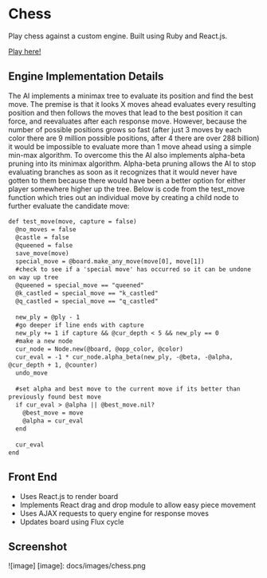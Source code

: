 # Chess

Play chess against a custom engine. Built using Ruby and React.js.

[Play here!][live]

[live]: http://agchess.herokuapp.com

## Engine Implementation Details

The AI implements a minimax tree to evaluate its position and find the best move. The premise is that it looks X moves ahead evaluates every resulting position and then follows the moves that lead to the best position it can force, and reevaluates after each response move.  However, because the number of possible positions grows so fast (after just 3 moves by each color there are 9 million possible positions, after 4 there are over 288 billion) it would be impossible to evaluate more than 1 move ahead using a simple min-max algorithm. To overcome this the AI also implements alpha-beta pruning into its minimax algorithm. Alpha-beta pruning allows the AI to stop evaluating branches as soon as it recognizes that it would never have gotten to them because there would have been a better option for either player somewhere higher up the tree. Below is code from the test_move function which tries out an individual move by creating a child node to further evaluate the candidate move:

```
def test_move(move, capture = false)
  @no_moves = false
  @castle = false
  @queened = false
  save_move(move)
  special_move = @board.make_any_move(move[0], move[1])
  #check to see if a 'special move' has occurred so it can be undone on way up tree
  @queened = special_move == "queened"
  @k_castled = special_move == "k_castled"
  @q_castled = special_move == "q_castled"

  new_ply = @ply - 1
  #go deeper if line ends with capture
  new_ply += 1 if capture && @cur_depth < 5 && new_ply == 0
  #make a new node
  cur_node = Node.new(@board, @opp_color, @color)
  cur_eval = -1 * cur_node.alpha_beta(new_ply, -@beta, -@alpha, @cur_depth + 1, @counter)
  undo_move

  #set alpha and best move to the current move if its better than previously found best move
  if cur_eval > @alpha || @best_move.nil?
    @best_move = move
    @alpha = cur_eval
  end

  cur_eval
end
```

## Front End

- Uses React.js to render board
- Implements React drag and drop module to allow easy piece movement
- Uses AJAX requests to query engine for response moves
- Updates board using Flux cycle

## Screenshot

![image]
[image]: docs/images/chess.png
